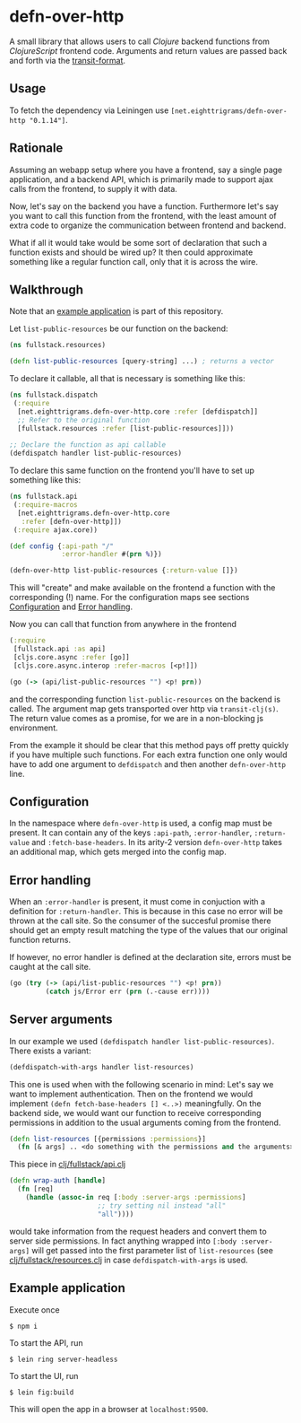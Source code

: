# defn-over-http
 
A small library that allows users to call *Clojure* backend 
functions from *ClojureScript* frontend code. Arguments and return values
are passed back and forth via the [transit-format](https://github.com/cognitect/transit-format).

## Usage

To fetch the dependency via Leiningen use `[net.eighttrigrams/defn-over-http "0.1.14"]`.

## Rationale

Assuming an webapp setup where you have a frontend, say a single
page application, and a backend API, which is primarily made to support
ajax calls from the frontend, to supply it with data.

Now, let's say on the backend you have a function. Furthermore let's say you want to call this function from the frontend, with the least amount of extra code to organize the communication between frontend and backend.

What if all it would take would be some sort of declaration that such a function 
exists and should be wired up? It then could approximate something like a regular function call, only that it is across the wire.

## Walkthrough

Note that an [example application](#example-application) is part of this repository. 

Let `list-public-resources` be our function on the backend:

```clojure
(ns fullstack.resources)

(defn list-public-resources [query-string] ...) ; returns a vector
```

To declare it callable, all that is necessary is something like this:

```clojure
(ns fullstack.dispatch
 (:require 
  [net.eighttrigrams.defn-over-http.core :refer [defdispatch]]
  ;; Refer to the original function
  [fullstack.resources :refer [list-public-resources]])) 
    
;; Declare the function as api callable
(defdispatch handler list-public-resources)
```

To declare this same function on the frontend you'll have to set up something like
this:

```clojure
(ns fullstack.api
 (:require-macros 
  [net.eighttrigrams.defn-over-http.core 
   :refer [defn-over-http]])
 (:require ajax.core))

(def config {:api-path "/"
             :error-handler #(prn %)})

(defn-over-http list-public-resources {:return-value []})
```

This will "create" and make available on the frontend a function
with the corresponding (!) name. For the configuration maps see
sections [Configuration](#configuration) and [Error handling](#error-handling).

Now you can call that function from anywhere in the frontend

```clojure
(:require 
 [fullstack.api :as api]
 [cljs.core.async :refer [go]]
 [cljs.core.async.interop :refer-macros [<p!]])

(go (-> (api/list-public-resources "") <p! prn))
```

and the corresponding function `list-public-resources` on the backend is called. The argument map gets transported over http via `transit-clj(s)`. The return value comes as a promise, for we are in a non-blocking js environment.

From the example it should be clear that this method pays off pretty quickly if you have multiple such functions. For each extra function one only would have to add one argument to `defdispatch` and then another `defn-over-http` line.

## Configuration

In the namespace where `defn-over-http` is used, a config map must be present.
It can contain any of the keys `:api-path`, `:error-handler`, `:return-value`
and `:fetch-base-headers`. In its arity-2 version `defn-over-http` takes an
additional map, which gets merged into the config map.

## Error handling

When an `:error-handler` is present, it must come in conjuction with a definition
for `:return-handler`. This is because in this case no error will be thrown at the call site. So the consumer of the succesful promise there should get an empty result matching the type of the values that our original function returns.

If however, no error handler is defined at the declaration site, errors must be caught at the call site.

```clojure
(go (try (-> (api/list-public-resources "") <p! prn))
         (catch js/Error err (prn (.-cause err))))
```

## Server arguments

In our example we used `(defdispatch handler list-public-resources)`. There exists a variant: 

```clojure
(defdispatch-with-args handler list-resources)
```

This one is used when with the following scenario in mind: Let's say we want to implement
authentication. Then on the frontend we would implement `(defn fetch-base-headers [] <..>)` meaningfully. On the backend side, we would want our function to receive corresponding permissions
in addition to the usual arguments coming from the frontend.

```clojure
(defn list-resources [{permissions :permissions}]
  (fn [& args] .. <do something with the permissions and the arguments>))
```

This piece in [clj/fullstack/api.clj](./src/example/clj/fullstack//api.clj)

```clojure
(defn wrap-auth [handle]
  (fn [req]
    (handle (assoc-in req [:body :server-args :permissions] 
                      ;; try setting nil instead "all" 
                      "all")))) 
```

would take information from the request headers and convert them to server side permissions. 
In fact anything wrapped into `[:body :server-args]` will get passed into the first parameter list
of `list-resources` (see [clj/fullstack/resources.clj](./src/example/clj/fullstack/resources.clj) in case `defdispatch-with-args` is used.

## Example application

Execute once

    $ npm i

To start the API, run

    $ lein ring server-headless 

To start the UI, run

    $ lein fig:build   

This will open the app in a browser at `localhost:9500`.